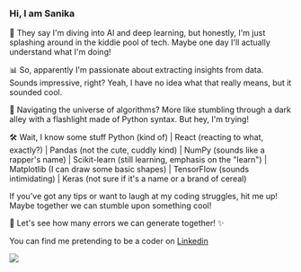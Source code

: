### Hi, I am Sanika
🤖 They say I'm diving into AI and deep learning, but honestly, I'm just splashing around in the kiddie pool of tech. Maybe one day I'll actually understand what I'm doing!

📊 So, apparently I'm passionate about extracting insights from data. Sounds impressive, right? Yeah, I have no idea what that really means, but it sounded cool.

🌌 Navigating the universe of algorithms? More like stumbling through a dark alley with a flashlight made of Python syntax. But hey, I'm trying!


🛠️ Wait, I know some stuff
Python (kind of) | React (reacting to what, exactly?) | Pandas (not the cute, cuddly kind) | NumPy (sounds like a rapper's name) | Scikit-learn (still learning, emphasis on the "learn") | Matplotlib (I can draw some basic shapes) | TensorFlow (sounds intimidating) | Keras (not sure if it's a name or a brand of cereal)


If you've got any tips or want to laugh at my coding struggles, hit me up! Maybe together we can stumble upon something cool!


🌟 Let's see how many errors we can generate together! ✨

You can find me pretending to be a coder on [Linkedin](https://www.linkedin.com/in/sanika-hadap-243108234/)

[![](https://visitcount.itsvg.in/api?id=sanikaahadap&label=Profile%20Views&color=0&icon=5&pretty=false)](https://visitcount.itsvg.in)
